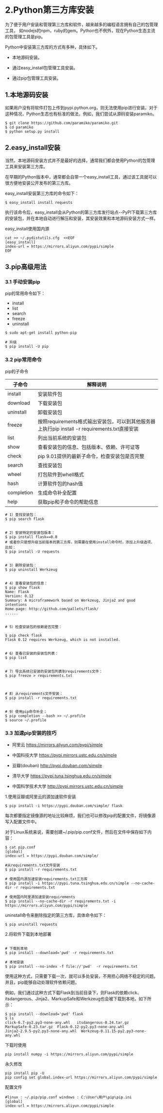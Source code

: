 # 2.Python第三方库安装

为了便于用户安装和管理第三方库和软件，越来越多的编程语言拥有自己的包管理工具，
如nodejs的npm，ruby的gem。Python也不例外，现在Python生态主流的包管理工具是pip。



Python中安装第三方库的方式有多种，具体如下。

- 本地源码安装。

- 通过easy_install包管理工具安装。

- 通过pip包管理工具安装。


## 1.本地源码安装

如果用户没有将软件打包上传到pypi.python.org，则无法使用pip进行安装。对于这种情况，Python生态也有标准的做法，例如，我们尝试从源码安装paramiko。
```shell
$ git clone https://github.com/paramiko/paramiko.git
$ cd paramiko
$ python setup.py install
```


## 2.easy_install安装

当然，本地源码安装方式并不是最好的选择，通常我们都会使用Python的包管理工具来安装第三方库。

在早期的Python版本中，通常都会自带一个easy_install工具，通过该工具就可以很方便地安装公开发布的第三方库。

easy_install安装第三方库的命令如下：

```shell
$ easy_install install requests
```
执行该命令后，easy_install会从Python的第三方库发行站点--PyPI下载第三方库的安装包，并在本地自动进行解压和安装，其安装效果和本地源码安装方式一样。


easy_install使用国内源
```shell
cat >> ~/.pydistutils.cfg  <<EOF
[easy_install]
index-url = https://mirrors.aliyun.com/pypi/simple
EOF

```


## 3.pip高级用法

### 3.1 手动安装pip

pip的常用命令如下：

- install
- list
- search
- freeze
- uninstall



```shell
$ sudo apt-get install python-pip

# 升级
$ pip install -U pip
```




### 3.2 pip常用命令


pip的子命令

|子命令|解释说明|
|-----|------------------------------------------------------------------|
|install|安装软件包|
|download|下载安装包|
|uninstall|卸载安装包|
|freeze|按照requirements格式输出安装包，可以到其他服务器上执行pip install -r requirements.txt直接安装 |
|list|列出当前系统的安装包|
|show|查看安装包的信息、包括版本、依赖、许可证等|
|check|pip 9.01提供的最新子命令，检查安装包是否完整|
|search|查找安装包|
|wheel|打包软件到whell格式|
|hash|计算软件包的hash值|
|completion|生成命令补全配置|
|help|获取pip和子命令的帮助信息|


```shell
# 1）查找安装包：
$ pip search flask


# 2）安装特定的安装包版本：
$ pip install flask==0.8
# 或者你只是想升级当前版本的第三方库，则需要在使用install命令时，添加上升级选项，比如：
$ pip install -U requests


# 3）删除安装包：
$ pip uninstall Werkzeug


# 4）查看安装包的信息：
$ pip show flask
Name: Flask
Version: 0.12
Summary: A microframework based on Werkzeug, Jinja2 and good intentions
Home-page: http://github.com/pallets/flask/
......


# 5）检查安装包的依赖是否完整：

$ pip check flask
Flask 0.12 requires Werkzeug, which is not installed.


# 6）查看已安装的安装包列表：
$ pip list


# 7）导出系统已安装的安装包列表到requirements文件：
$ pip freeze > requirements.txt



# 8）从requirements文件安装：
$ pip install -r requirements.txt


# 9）使用pip命令补全：
$ pip completion --bash >> ~/.profile
$ source ~/.profile
```



### 3.3 加速pip安装的技巧

- 阿里云 https://mirrors.aliyun.com/pypi/simple
  
- 中国科技大学 https://pypi.mirrors.ustc.edu.cn/simple

- 豆瓣(douban) http://pypi.douban.com/simple

- 清华大学 https://pypi.tuna.tsinghua.edu.cn/simple

- 中国科学技术大学 http://pypi.mirrors.ustc.edu.cn/simple


1.使用豆瓣或阿里云的源加速软件安装

```shell
$ pip install -i https://pypi.douban.com/simple/ flask
```
每次都要指定镜像源的地址比较麻烦，我们也可以修改pip的配置文件，将镜像源写入配置文件中。


对于Linux系统来说，需要创建~/.pip/pip.conf文件，然后在文件中保存如下内容：

```shell
$ cat pip.conf
[global]
index-url = https://pypi.douban.com/simple/
```


```shell
#从requirements.txt文件安装
$ pip install -r requirements.txt

# 使用国内源加速安装requirements.txt三方库
$ pip install -i https://pypi.tuna.tsinghua.edu.cn/simple --no-cache-dir -r requirements.txt

# 使用国内阿里源加速安装requirements
$ pip install --no-cache-dir -r requirements.txt -i https://mirrors.aliyun.com/pypi/simple
```

uninstall命令来删除指定的第三方库，具体命令如下：

```shell
$ pip uninstall requests
```




2.将软件下载到本地部署


```shell

# 下载到本地
$ pip install --download='pwd' -r requirements.txt

# 本地安装
$ pip install --no-index -f file://'pwd'  -r requirements.txt
```

使用这种方式，只需要下载一次，就可以多处安装，不用担心网络不稳定的问题。并且，pip能够自动处理软件依赖问题。

例如，我们通过这种方式下载Flask到当前目录下，则Flask的依赖click、itsdangerous、Jinja2、MarkupSafe和Werkzeug也会被下载到本地，如下所示：

```shell
$ pip install --download='pwd' flask
$ ls
click-6.7-py2.py3-none-any.whl   itsdangerous-0.24.tar.gz
MarkupSafe-0.23.tar.gz  Flask-0.12-py2.py3-none-any.whl
Jinja2-2.9.5-py2.py3-none-any.whl  Werkzeug-0.11.15-py2.py3-none-any.whl
```


下载时使用

```shell
pip install numpy -i https://mirrors.aliyun.com/pypi/simple

```


永久修改

```shell
pip install pip -U
pip config set global.index-url https://mirrors.aliyun.com/pypi/simple

```


配置文件

```shell
#linux : ~/.pip/pip.conf windows : C:\User\用户\pip\pip.ini
[global]
index-url = https://mirrors.aliyun.com/pypi/simple

```